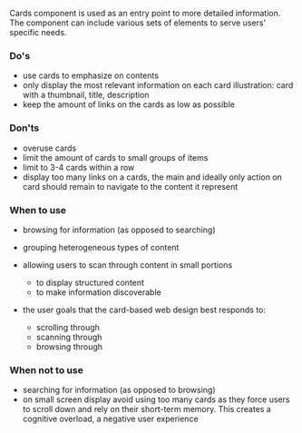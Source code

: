 Cards component is used as an entry point to more detailed information. The component can include various sets of elements to serve users' specific needs.

### Do's

- use cards to emphasize on contents
- only display the most relevant information on each card
  illustration: card with a thumbnail, title, description
- keep the amount of links on the cards as low as possible


### Don'ts

- overuse cards
- limit the amount of cards to small groups of items
- limit to 3-4 cards within a row
- display too many links on a cards, the main and ideally only action on card should remain to navigate to the content it represent

### When to use

- browsing for information (as opposed to searching)
- grouping heterogeneous types of content
- allowing users to scan through content in small portions

  - to display structured content
  - to make information discoverable

- the user goals that the card-based web design best responds to:

  - scrolling through
  - scanning through
  - browsing through

### When not to use

- searching for information (as opposed to browsing)
- on small screen display avoid using too many cards as they force users to scroll down and rely on their short-term memory. This creates a cognitive overload, a negative user experience

